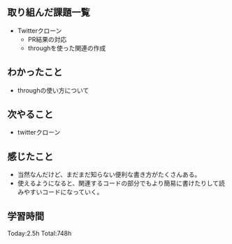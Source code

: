 ## 取り組んだ課題一覧
- Twitterクローン
  - PR結果の対応
  - throughを使った関連の作成

## わかったこと
- throughの使い方について

## 次やること
- twitterクローン　

## 感じたこと
- 当然なんだけど、まだまだ知らない便利な書き方がたくさんある。
- 使えるようになると、関連するコードの部分でもより簡易に書けたりして読みやすいコードになっていく。
  
## 学習時間
Today:2.5h
Total:748h
